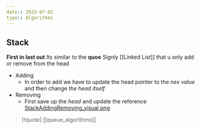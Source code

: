 ```yaml
---
date:: 2023-07-02
type:: Algorithms
---
```

## Stack 
**First in last out**
Its similar to the **quoe**
Signly [[Linked List]]  that u only add or remove from the head 
- Adding 
	- In order to add we have to update the head pointer to the *nex value* and then change *the head itself*
- Removing 
	- First save up the *head* and update the reference
	[StackAddingRemoving_visual.png](/static/StackAddingRemoving_visual.png)
 

>[!quote] [[queue_algorithms]] 